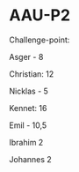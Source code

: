 # AAU-P2

Challenge-point:

Asger - 8

Christian: 12

Nicklas - 5

Kennet: 16

Emil - 10,5

Ibrahim  2

Johannes 2

